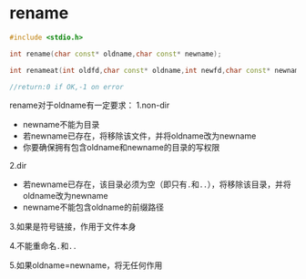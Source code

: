 # rename
```cpp
#include <stdio.h>

int rename(char const* oldname,char const* newname);

int renameat(int oldfd,char const* oldname,int newfd,char const* newname);

//return:0 if OK,-1 on error
```

rename对于oldname有一定要求：
1.non-dir
* newname不能为目录
* 若newname已存在，将移除该文件，并将oldname改为newname
* 你要确保拥有包含oldname和newname的目录的写权限

2.dir
* 若newname已存在，该目录必须为空（即只有`.`和`..`），将移除该目录，并将oldname改为newname
* newname不能包含oldname的前缀路径

3.如果是符号链接，作用于文件本身

4.不能重命名`.`和`..`

5.如果oldname=newname，将无任何作用